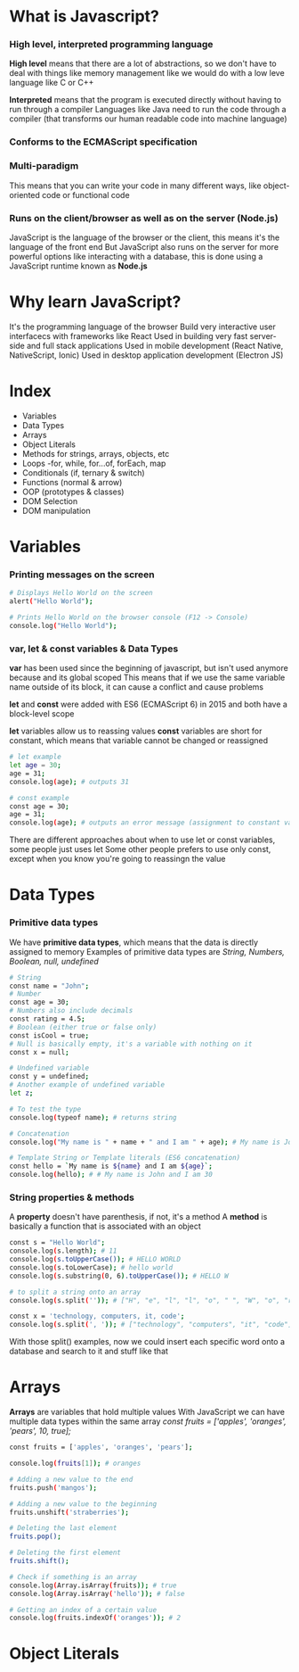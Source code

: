 # What is Javascript?

### High level, interpreted programming language
**High level** means that there are a lot of abstractions, so we don't have to deal with things like memory management like we would do with a low leve language like C or C++

**Interpreted** means that the program is executed directly without having to run through a compiler
Languages like Java need to run the code through a compiler (that transforms our human readable code into machine language)

### Conforms to the ECMAScript specification

### Multi-paradigm
This means that you can write your code in many different ways, like object-oriented code or functional code

### Runs on the client/browser as well as on the server (Node.js)
JavaScript is the language of the browser or the client, this means it's the language of the front end
But JavaScript also runs on the server for more powerful options like interacting with a database, this is done using a JavaScript runtime known as **Node.js**


# Why learn JavaScript?
It's the programming language of the browser
Build very interactive user interfacecs with frameworks like React
Used in building very fast server-side and full stack applications
Used in mobile development (React Native, NativeScript, Ionic)
Used in desktop application development (Electron JS)


# Index
- Variables
- Data Types
- Arrays
- Object Literals
- Methods for strings, arrays, objects, etc
- Loops -for, while, for...of, forEach, map
- Conditionals (if, ternary & switch)
- Functions (normal & arrow)
- OOP (prototypes & classes)
- DOM Selection
- DOM manipulation


# Variables
### Printing messages on the screen
```sh
# Displays Hello World on the screen
alert("Hello World");

# Prints Hello World on the browser console (F12 -> Console)
console.log("Hello World");
```

### var, let & const variables & Data Types
**var** has been used since the beginning of javascript, but isn't used anymore because and its global scoped
This means that if we use the same variable name outside of its block, it can cause a conflict and cause problems

**let** and **const** were added with ES6 (ECMAScript 6) in 2015 and both have a block-level scope

**let** variables allow us to reassing values
**const** variables are short for constant, which means that variable cannot be changed or reassigned
```sh
# let example
let age = 30;
age = 31;
console.log(age); # outputs 31

# const example
const age = 30;
age = 31;
console.log(age); # outputs an error message (assignment to constant variable)
```
There are different approaches about when to use let or const variables, some people just uses let
Some other people prefers to use only const, except when you know you're going to reassingn the value


# Data Types

### Primitive data types
We have **primitive data types**, which means that the data is directly assigned to memory
Examples of primitive data types are *String, Numbers, Boolean, null, undefined*

```sh
# String
const name = "John";
# Number
const age = 30;
# Numbers also include decimals
const rating = 4.5;
# Boolean (either true or false only)
const isCool = true;
# Null is basically empty, it's a variable with nothing on it
const x = null;

# Undefined variable
const y = undefined;
# Another example of undefined variable
let z;

# To test the type
console.log(typeof name); # returns string

# Concatenation
console.log("My name is " + name + " and I am " + age); # My name is John and I am 30

# Template String or Template literals (ES6 concatenation)
const hello = `My name is ${name} and I am ${age}`;
console.log(hello); # # My name is John and I am 30
```

### String properties & methods
A **property** doesn't have parenthesis, if not, it's a method
A **method** is basically a function that is associated with an object
```sh
const s = "Hello World";
console.log(s.length); # 11
console.log(s.toUpperCase()); # HELLO WORLD
console.log(s.toLowerCase); # hello world
console.log(s.substring(0, 6).toUpperCase()); # HELLO W

# to split a string onto an array
console.log(s.split('')); # ["H", "e", "l", "l", "o", " ", "W", "o", "r", "l", "d"]

const x = 'technology, computers, it, code';
console.log(s.split(', ')); # ["technology", "computers", "it", "code"]
```
With those split() examples, now we could insert each specific word onto a database and search to it and stuff like that


# Arrays
**Arrays** are variables that hold multiple values
With JavaScript we can have multiple data types within the same array
*const fruits = ['apples', 'oranges', 'pears', 10, true];*
```sh
const fruits = ['apples', 'oranges', 'pears'];

console.log(fruits[1]); # oranges

# Adding a new value to the end
fruits.push('mangos');

# Adding a new value to the beginning
fruits.unshift('straberries');

# Deleting the last element
fruits.pop();

# Deleting the first element
fruits.shift();

# Check if something is an array
console.log(Array.isArray(fruits)); # true
console.log(Array.isArray('hello')); # false

# Getting an index of a certain value
console.log(fruits.indexOf('oranges')); # 2
```


# Object Literals
